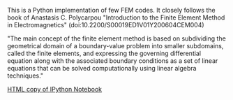 This is a Python implementation of few FEM codes. It closely follows the book
of Anastasis C. Polycarpou "Introduction to the Finite Element Method in
Electromagnetics" (doi:10.2200/S00019ED1V01Y200604CEM004)

"The main concept of the finite element method is based on subdividing the
geometrical domain of a boundary-value problem into smaller subdomains, 
called the finite elements, and expressing the governing differential 
equation along with the associated boundary conditions as a set of linear 
equations that can be solved computationally using linear algebra techniques."

[HTML copy of IPython Notebook](https://cdn.rawgit.com/kostyfisik/fem-intro/906d468fd254f273894be2315054bf0dc617e03d/fem-1d-linear.html)
